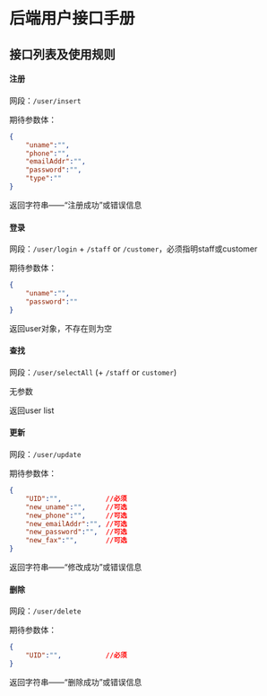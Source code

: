 # 后端用户接口手册

## 接口列表及使用规则

#### 注册

网段：`/user/insert`

期待参数体：
``` json
{
    "uname":"",
    "phone":"",
    "emailAddr":"",
    "password":"",
    "type":""
}
```
返回字符串——“注册成功”或错误信息

#### 登录

网段：`/user/login` + `/staff` or `/customer`，必须指明staff或customer

期待参数体：
``` json
{
    "uname":"",
    "password":""
}
```
返回user对象，不存在则为空

#### 查找

网段：`/user/selectAll` (+ `/staff` or `customer`)

无参数

返回user list

#### 更新

网段：`/user/update`

期待参数体：
``` json
{
    "UID":"",           //必须
    "new_uname":"",     //可选
    "new_phone":"",     //可选
    "new_emailAddr":"", //可选
    "new_password":"",  //可选
    "new_fax":"",       //可选
}
```
返回字符串——“修改成功”或错误信息

#### 删除
网段：`/user/delete`

期待参数体：
``` json
{
    "UID":"",           //必须
}
```
返回字符串——“删除成功”或错误信息


